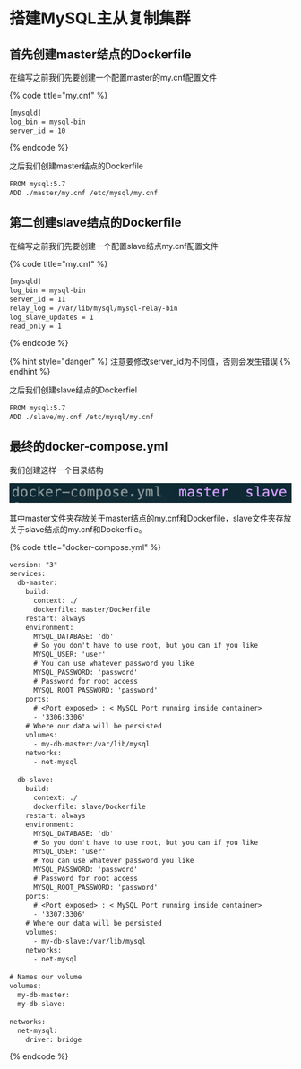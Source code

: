 # 搭建MySQL主从复制集群

## 首先创建master结点的Dockerfile

在编写之前我们先要创建一个配置master的my.cnf配置文件

{% code title="my.cnf" %}
```text
[mysqld]
log_bin = mysql-bin
server_id = 10
```
{% endcode %}

之后我们创建master结点的Dockerfile

```text
FROM mysql:5.7
ADD ./master/my.cnf /etc/mysql/my.cnf
```

## 第二创建slave结点的Dockerfile

在编写之前我们先要创建一个配置slave结点my.cnf配置文件

{% code title="my.cnf" %}
```text
[mysqld]
log_bin = mysql-bin
server_id = 11
relay_log = /var/lib/mysql/mysql-relay-bin
log_slave_updates = 1
read_only = 1
```
{% endcode %}

{% hint style="danger" %}
注意要修改server\_id为不同值，否则会发生错误
{% endhint %}

之后我们创建slave结点的Dockerfiel

```text
FROM mysql:5.7
ADD ./slave/my.cnf /etc/mysql/my.cnf
```

## 最终的docker-compose.yml

我们创建这样一个目录结构

![](../.gitbook/assets/image%20%281%29.png)

其中master文件夹存放关于master结点的my.cnf和Dockerfile，slave文件夹存放关于slave结点的my.cnf和Dockerfile。

{% code title="docker-compose.yml" %}
```text
version: "3"
services:
  db-master:
    build: 
      context: ./
      dockerfile: master/Dockerfile
    restart: always
    environment:
      MYSQL_DATABASE: 'db'
      # So you don't have to use root, but you can if you like
      MYSQL_USER: 'user'
      # You can use whatever password you like
      MYSQL_PASSWORD: 'password'
      # Password for root access
      MYSQL_ROOT_PASSWORD: 'password'
    ports:
      # <Port exposed> : < MySQL Port running inside container>
      - '3306:3306'
    # Where our data will be persisted
    volumes:
      - my-db-master:/var/lib/mysql
    networks:
      - net-mysql
  
  db-slave:
    build: 
      context: ./
      dockerfile: slave/Dockerfile
    restart: always
    environment:
      MYSQL_DATABASE: 'db'
      # So you don't have to use root, but you can if you like
      MYSQL_USER: 'user'
      # You can use whatever password you like
      MYSQL_PASSWORD: 'password'
      # Password for root access
      MYSQL_ROOT_PASSWORD: 'password'
    ports:
      # <Port exposed> : < MySQL Port running inside container>
      - '3307:3306'
    # Where our data will be persisted
    volumes:
      - my-db-slave:/var/lib/mysql
    networks:
      - net-mysql
  
# Names our volume
volumes:
  my-db-master:
  my-db-slave: 

networks: 
  net-mysql:
    driver: bridge
```
{% endcode %}

